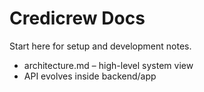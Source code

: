 # Credicrew Docs

Start here for setup and development notes.

- architecture.md – high-level system view
- API evolves inside backend/app
